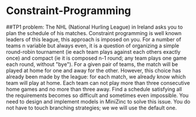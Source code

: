 # Constraint-Programming
##TP1 problem:
The NHL (National Hurling League) in Ireland asks you to plan
the schedule of his matches. Constraint programming is well known
leaders of this league, this approach is imposed on you.
For a number of teams n variable but always even, it is a question of organizing
a simple round-robin tournament (ie each team plays against each
others exactly once) and compact (ie it is composed
n-1 round; any team plays one game each round, without "bye"). For
a given pair of teams, the match will be played at home for one and away
for the other. However, this choice has already been made by the league: for each match,
we already know which team will play at home. Each team can not play
more than three consecutive home games and no more than three away. Find
a schedule satisfying all the requirements becomes so difficult and sometimes even
impossible.
You need to design and implement models in MiniZinc to solve
this issue. You do not have to touch branching strategies; we
we will use the default one.
